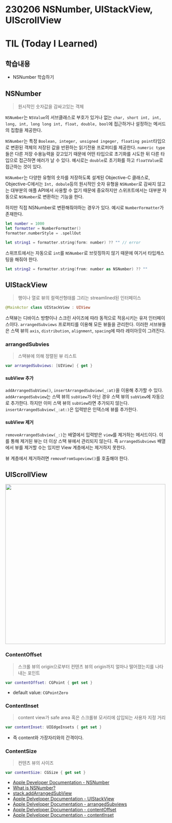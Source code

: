 230206 NSNumber, UIStackView, UIScrollView
===
TIL (Today I Learned)
===
학습내용
---
- NSNumber 학습하기

## NSNumber
> 원시적인 숫자값을 감싸고있는 객체
 
`NSNumber`는 `NSValue`의 서브클래스로 부호가 있거나 없는 `char, short int, int, long, int, long long int, float, double, bool`에 접근하거나 설정하는 메서드의 집합을 제공한다.

`NSNumber`는 특정 `Boolean, integer, unsigned ingeger, floating point`타입으로 변환된 객체의 저장된 값을 반환하는 읽기전용 프로퍼티를 제공한다. 
`numeric type`들은 다른 저장 수용능력을 갖고있기 때문에 어떤 타입으로 초기화를 시도한 뒤 다른 타입으로 접근하면 에러가 날 수 있다. 
예시로는 `double`로 초기화를 하고 `floatValue`로 접근하는 것이 있다.

`NSNumber`는 다양한 유형의 숫자를 저장하도록 설계된 Objective-C 클래스로, Objective-C에서는 `Int, dobule`등의 원시적인 숫자 유형을 `NSNumber`로 감싸지 않고는 대부분의 애플 API에서 사용할 수 없기 때문에 중요하지만 스위프트에서는 대부분 자동으로 `NSNumber`로 변환하는 기능을 한다.

하지만 직접 NSNumber로 변환해줘야하는 경우가 있다. 예시로 `NumberFormatter`가 존재한다.
```swift
let number = 1000
let formatter = NumberFormatter()
formatter.numberStyle = .spellOut

let string1 = formatter.string(form: number) ?? "" // error
```

스위프트에서는 자동으로 `int`를 `NSNumber`로 브릿징하지 않기 때문에 여기서 타입캐스팅을 해줘야 한다.
```swift
let string2 = formatter.string(from: number as NSNumber) ?? ""
```
## UIStackView
> 행이나 열로 뷰의 컬렉션형태를 그리는 streamlined된 인터페이스
```swift
@MainActor class UIStackView : UIView
```
스택뷰는 디바이스 방향이나 스크린 사이즈에 따라 동적으로 적응시키는 유저 인터페이스이다. 
`arrangedSubviews` 프로퍼티를 이용해 모든 뷰들을 관리한다. 이러한 서브뷰들은 스택 뷰의 `axis`, `distribution`, `alignment`, `spacing`에 따라 레이아웃이 그려진다.

### arrangedSubvies
> 스택뷰에 의해 정렬된 뷰 리스트
```swift
var arrangedSubviews: [UIView] { get }
```

#### subView 추가
`addArrangedSubView()`, `insertArrangedSubview(_:at)`을 이용해 추가할 수 있다.
`addArrangedSubview`는 스택 뷰의 `subView`가 아닌 경우 스택 뷰의 `subView`에 자동으로 추가한다. 하지만 이미 스택 뷰의 `subView`라면 추가되지 않는다.
`insertArrangedSubview(_:at:)`은 입력받은 인덱스에 뷰를 추가한다.

#### subView 제거
`removeArrangedSubview(_:)`는 배열에서 입력받은 `view`를 제거하는 메서드이다. 이를 통해 제거된 뷰는 더 이상 스택 뷰에서 관리되지 않는다. 즉 `arrangedSubviews` 배열에서 뷰를 제거할 수는 있지만 View 계층에서는 제거하지 못한다.

뷰 계층에서 제거하려면 `removeFromSupeview()`를 호출해야 한다.

## UIScrollView

<img src="https://i.imgur.com/3Ov2B0V.png" width="500"/>

### ContentOffset
> 스크롤 뷰의 origin으로부터 컨텐츠 뷰의 origin까지 얼마나 떨어졌는지를 나타내는 포인트
```swift
var contentOffset: CGPoint { get set }
```
- default value: `CGPointZero`


### ContentInset
> content view가 safe area 혹은 스크롤뷰 모서리에 삽입되는 사용자 지정 거리
```swift
var contentInset: UIEdgeInsets { get set }
```
- 즉 content와 가장자리와의 간격이다.

### ContentSize
> 컨텐츠 뷰의 사이즈
```swift
var contentSize: CGSize { get set }
```



- [Apple Developer Documentation - NSNumber](https://developer.apple.com/documentation/foundation/nsnumber)
- [What is NSNumber?](https://www.hackingwithswift.com/example-code/language/what-is-nsnumber)
- [stack.addArrangedSubView](https://velog.io/@wonhee010/stack.addArrangedSubview)
- [Apple Delveloper Documentation - UIStackView](https://developer.apple.com/documentation/uikit/uistackview)
- [Apple Delveloper Documentation - arrangedSubviews](https://developer.apple.com/documentation/uikit/uistackview/1616232-arrangedsubviews)
- [Apple Delveloper Documentation - contentOffset](https://developer.apple.com/documentation/uikit/uiscrollview/1619404-contentoffset)
- [Apple Delveloper Documentation - contentInset](https://developer.apple.com/documentation/uikit/uiscrollview/1619406-contentinset)
